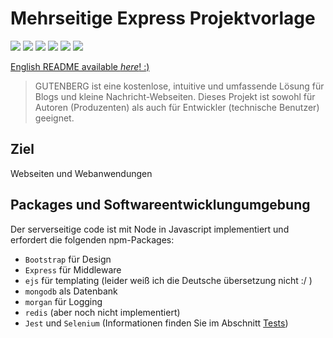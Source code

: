 # Mehrseitige Express Projektvorlage
![](https://img.shields.io/badge/Entwicklung-Derzeit_In_Entwicklung-blue)
![](https://img.shields.io/badge/Tests-Passing-green)
![](https://img.shields.io/badge/Node.js_v21.5-68A063)
![](https://img.shields.io/badge/Javascript-fde427)
![](https://img.shields.io/badge/EJS-maroon)
![](https://img.shields.io/badge/MongoDB-4db33d)

[English README available <i>here</i>! :)](https://github.com/Hussein-249/dynamic-multipage-template/blob/main/README.md)

> GUTENBERG ist eine kostenlose, intuitive und umfassende Lösung für Blogs und kleine Nachricht-Webseiten. Dieses Projekt ist sowohl für Autoren (Produzenten) als auch für Entwickler (technische Benutzer) geeignet.

## Ziel

Webseiten und Webanwendungen 

## Packages und Softwareentwicklungumgebung

Der serverseitige code ist mit Node in Javascript implementiert und erfordert die folgenden npm-Packages:

- ```Bootstrap``` für Design
- ```Express``` für Middleware
- ```ejs``` für templating (leider weiß ich die Deutsche übersetzung nicht :/ )
- ```mongodb``` als Datenbank
- ```morgan``` für Logging
- ```redis``` (aber noch nicht implementiert)
- ```Jest``` und ```Selenium``` (Informationen finden Sie im Abschnitt [Tests](#tests))